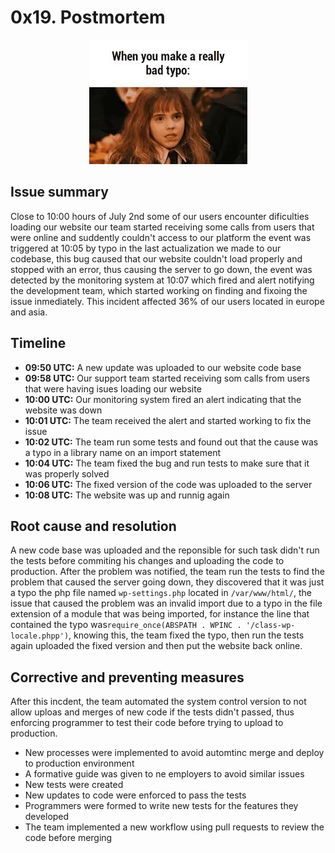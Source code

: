 # 0x19. Postmortem

<p align="center">
  <img src="typo-meme.jpeg" />
</p>

## Issue summary
Close to 10:00 hours of July 2nd some of our users encounter dificulties loading our website our team started receiving some calls from users that were online and suddently couldn't access to our platform the event was triggered at 10:05 by typo in the last actualization we made to our codebase, this bug caused that our website couldn't load properly and stopped with an error, thus causing the server to go down, the event was detected by the monitoring system at 10:07 which fired and alert notifying the development team, which started working on finding and fixoing the issue inmediately. This incident affected 36% of our users located in europe and asia.

## Timeline
- **09:50 UTC:** A new update was uploaded to our website code base
- **09:58 UTC:** Our support team started receiving som calls from users that were having isues loading our website
- **10:00 UTC:**  Our monitoring system fired an alert indicating that the website was down
- **10:01 UTC:** The team received the alert and started working to fix the issue
- **10:02 UTC:** The team run some tests and found out that the cause was a typo in a library name on an import statement
- **10:04 UTC:** The team fixed the bug and run tests to make sure that it was properly solved
- **10:06 UTC:** The fixed version of the code was uploaded to the server
- **10:08 UTC:** The website was up and runnig again

## Root cause and resolution
A new code base was uploaded and the reponsible for such task didn't run the tests before commiting his changes and uploading the code to production. After the problem was notified, the team run the tests to find the problem that caused the server going down, they discovered that it was just a typo the php file named `wp-settings.php` located in `/var/www/html/`, the issue that caused the problem was an invalid import due to a typo in the file extension of a module that was being imported, for instance the line that contained the typo was`require_once(ABSPATH . WPINC . '/class-wp-locale.phpp')`, knowing this, the team fixed the typo, then run the tests again uploaded the fixed version and then put the website back online.

## Corrective and preventing measures
After this incdent, the team automated the system control version to not allow uploas and merges of new code if the tests didn't passed, thus enforcing programmer to test their code before trying to upload to production.
- New processes were implemented to avoid automtinc merge and deploy to production environment
- A formative guide was given to ne employers to avoid similar issues
- New tests were created
- New updates to code were enforced to pass the tests
- Programmers were formed to write new tests for the features they developed
- The team implemented a new workflow using pull requests to review the code before merging